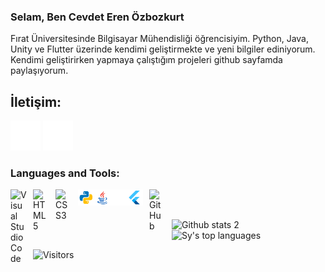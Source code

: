 ### Selam, Ben Cevdet Eren Özbozkurt

Fırat Üniversitesinde Bilgisayar Mühendisliği öğrencisiyim. Python, Java, Unity ve Flutter üzerinde kendimi geliştirmekte ve yeni bilgiler ediniyorum. Kendimi geliştirirken yapmaya çalıştığım projeleri github sayfamda paylaşıyorum.

## İletişim:

[![website](./img/linkedin-dark.svg)](https://linkedin.com/in/cevdetozbzkrt#gh-dark-mode-only) 
[![website](./img/gmail.svg)](https://mail.google.com/mail/u/1/#inbox?compose=CllgCJNvNGMlxRQcdXDphKXlTdVkXDmMKpRRPPRbVnjfrzmfHgfnhPFSLxPHGvvSDvQbKnVlJxV#gh-dark-mode-only)

### Languages and Tools:

<img align="left" alt="Visual Studio Code" width="26px" src="https://cdn.jsdelivr.net/gh/devicons/devicon/icons/vscode/vscode-original.svg" style="padding-right:10px;" />
<img align="left" alt="HTML5" width="26px" src="https://cdn.jsdelivr.net/gh/devicons/devicon/icons/html5/html5-original.svg" style="padding-right:10px;" />
<img align="left" alt="CSS3" width="26px" src="https://cdn.jsdelivr.net/gh/devicons/devicon/icons/css3/css3-original.svg" style="padding-right:10px;" />
<img align="left" alt="Python" width="26px" src="./img/python.svg" />
<img align="left" alt="Java" width="26px" src="./img/java.svg" />
<img align="left" alt="Java" width="26px" src="./img/unity.svg" />
<img align="left" alt="Flutter" width="26px" src="./img/flutter.svg" style="padding-right:10px;" />
<img align="left" alt="GitHub" width="26px" src="https://user-images.githubusercontent.com/3369400/139447912-e0f43f33-6d9f-45f8-be46-2df5bbc91289.png" style="padding-right:10px;" />


<br />
<br />

![Github stats 2](https://github-readme-stats.vercel.app/api?username=cevdetozbozkurt&show_icons=true&theme=radical) ![Sy's top languages](https://github-readme-stats.vercel.app/api/top-langs/?username=cevdetozbozkurt&show_icons=true&title_color=f6c32c&icon_color=f6c32c&text_color=9f9f9f&bg_color=151515&count_private=true&layout=compact) 

![Visitors](https://visitor-badge.glitch.me/badge?page_id=cevdetozbozkurt.cevdetozbozkurt)
